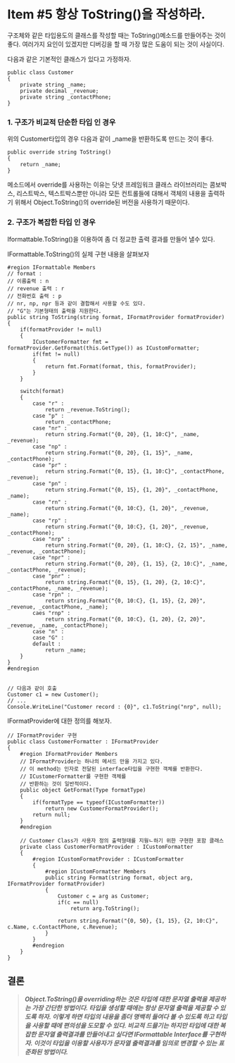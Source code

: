 # Item #5 항상 ToString()을 작성하라.

구조체와 같은 타입용도의 클래스를 작성할 때는 ToString()메소드를 만들어주는 것이 좋다. 여러가지 요인이 있겠지만 디버깅을 할 때 가장 많은 도움이 되는 것이 사실이다.

다음과 같은 기본적인 클래스가 있다고 가정하자.
```
public class Customer
{
    private string _name;
    private decimal _revenue;
    private string _contactPhone;
}
```

### 1. 구조가 비교적 단순한 타입 인 경우
위의 Customer타입의 경우 다음과 같이 _name을 반환하도록 만드는 것이 좋다.
```
public override string ToString()
{
    return _name;
}
```
메소드에서 override를 사용하는 이유는 닷넷 프레임워크 클래스 라이브러리는 콤보박스, 리스트박스, 텍스트박스뿐만 아니라 모든 컨트롤들에 대해서 객체의 내용을 출력하기 위해서 Object.ToString()의 override된 버전을 사용하기 때문이다.

### 2. 구조가 복잡한 타입 인 경우
Iformattable.ToString()을 이용하여 좀 더 정교한 출력 결과를 만들어 낼수 있다.

IFormattable.ToString()의 실제 구현 내용을 살펴보자
```
#region IFormattable Members
// format : 
// 이름출력 : n
// revenue 출력 : r
// 전화번호 출력 : p
// nr, np, npr 등과 같이 결합해서 사용할 수도 있다.
// "G"는 기본형태의 출력을 지원한다.
public string ToString(string format, IFormatProvider formatProvider)
{
    if(formatProvider != null)
    {
        ICustomerFormatter fmt = formatProvider.GetFormat(this.GetType()) as ICustomFormatter;
        if(fmt != null)
        {
            return fmt.Format(format, this, formatProvider);
        }
    }
    
    switch(format)
    {
        case "r" :
            return _revenue.ToString();
        case "p" :
            return _contactPhone;
        case "nr" :
            return string.Format("{0, 20}, {1, 10:C}", _name, _revenue);
        case "np" :
            return string.Format("{0, 20}, {1, 15}", _name, _contactPhone);
        case "pr" :
            return string.Format("{0, 15}, {1, 10:C}", _contactPhone, _revenue);
        case "pn" :
            return string.Format("{0, 15}, {1, 20}", _contactPhone, _name);
        case "rn" :
            return string.Format("{0, 10:C}, {1, 20}", _revenue, _name);
        case "rp" :
            return string.Format("{0, 10:C}, {1, 20}", _revenue, _contactPhone);
        case "nrp" :
            return string.Format("{0, 20}, {1, 10:C}, {2, 15}", _name, _revenue, _contactPhone);
        case "npr" :
            return string.Format("{0, 20}, {1, 15}, {2, 10:C}", _name, _contactPhone, _revenue);
        case "pnr" :
            return string.Format("{0, 15}, {1, 20}, {2, 10:C}", _contactPhone, _name, _revenue);
        case "rpn" :
            return string.Format("{0, 10:C}, {1, 15}, {2, 20}", _revenue, _contactPhone, _name);
        caes "rnp" :
            return string.Format("{0, 10:C}, {1, 20}, {2, 20}", _revenue, _name, _contactPhone);
        case "n" :
        case "G" :
        default :
            return _name;
    }
}
#endregion


// 다음과 같이 호출
Customer c1 = new Customer();
// ...
Console.WriteLine("Customer record : {0}", c1.ToString("nrp", null);
```

IFormatProvider에 대한 정의를 해보자.
```
// IFormatProvider 구현
public class CustomerFormatter : IFormatProvider
{
    #region IFormatProvider Members
    // IFormatProvider는 하나의 메서드 만을 가지고 있다.
    // 이 method는 인자로 전달된 interface타입을 구현한 객체를 반환한다.
    // ICustomerFormatter를 구현한 객체를
    // 반환하는 것이 일반적이다.
    public object GetFormat(Type formatType)
    {
        if(formatType == typeof(ICustomFormatter))
            return new CustomerFormatProvider();
        return null;
    }
    #endregion
    
    // Customer Class가 사용자 정의 출력형태를 지웡ㄴ하기 위한 구현한 포함 클래스
    private class CustomerFormatProvider : ICustomFormatter
    {
        #region ICustomFormatProvider : ICustomFormatter
        {
            #region ICustomFormatter Members
            public string Format(string format, object arg, IFormatProvider formatProvider)
            {
                Customer c = arg as Customer;
                if(c == null)
                    return arg.ToString();
                
                return string.Format("{0, 50}, {1, 15}, {2, 10:C}", c.Name, c.ContactPhone, c.Revenue);
            }
        }
        #endregion
    }
}   
```

## 결론
><em><strong>Object.ToString()을 overriding하는 것은 타입에 대한 문자열 출력을 제공하는 가장 간단한 방법이다. 타입을 생성할 때에는 항상 문자열 출력을 제공할 수 있도록 하자. 이렇게 하면 타입의 내용을 좀더 명백히 들여다 볼 수 있도록 하고 타입을 사용할 때에 편의성을 도모할 수 있다. 비교적 드믈기는 하지만 타입에 대한 복잡한 문자열 출력결과를 만들어내고 싶다면 IFormattable Interface를 구현하자. 이것이 타입을 이용할 사용자가 문자열 출력결과를 임의로 변경할 수 있는 표준화된 방법이다.</strong></em>